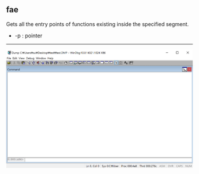 fae
-------
Gets all the entry points of functions existing inside the specified segment.
* -p : pointer
---
![](../img/fae.gif)
